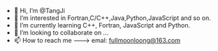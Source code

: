 - 👋 Hi, I’m @TangJi
- 👀 I’m interested in Fortran,C/C++,Java,Python,JavaScript and so on.
- 🌱 I’m currently learning C++, Fortran, JavaScript and Python.
- 💞️ I’m looking to collaborate on ...
- 📫 How to reach me ---> emal: fullmoonloong@163.com

<!---
rjk13637110731/rjk13637110731 is a ✨ special ✨ repository because its `README.md` (this file) appears on your GitHub profile.
You can click the Preview link to take a look at your changes.
--->
